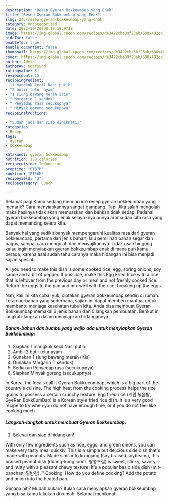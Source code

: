 ```yaml
---
description: "Resep Gyeran Bokkeumbap yang Enak"
title: "Resep Gyeran Bokkeumbap yang Enak"
slug: 245-resep-gyeran-bokkeumbap-yang-enak
category: Uncategorized
date: 2022-10-20T08:19:18.971Z
image: https://img-global.cpcdn.com/recipes/de3422cba30f23ab/680x482cq70/gyeran-bokkeumbap-foto-resep-utama.jpg
hideToc: false
enableToc: true
enableTocContent: false
thumbnail: https://img-global.cpcdn.com/recipes/de3422cba30f23ab/680x482cq70/gyeran-bokkeumbap-foto-resep-utama.jpg
cover: https://img-global.cpcdn.com/recipes/de3422cba30f23ab/680x482cq70/gyeran-bokkeumbap-foto-resep-utama.jpg
author: Admin
authorAv: notfound
ratingvalue: 5
reviewcount: 15
recipeingredient:
- "1 mangkok kecil Nasi putih"
- "2 butir telur ayam"
- "1 siung bawang merah iris"
- " Margarin 1 sendok"
- " Penyedap rasa secukupnya"
- " Minyak goreng secukupnya"
recipeinstructions:

- "Sudah jadi dan siap dinikmati!"
categories:
- Resep
tags:
- gyeran
- bokkeumbap

katakunci: gyeran bokkeumbap 
nutrition: 158 calories
recipecuisine: Indonesian
preptime: "PT37M"
cooktime: "PT50M"
recipeyield: "3"
recipecategory: Lunch

---
```



Selamat pagi Kamu sedang mencari ide resep gyeran bokkeumbap yang menarik? Cara menyiapkannya sangat gampang. Tapi Jika salah mengolah maka hasilnya tidak akan memuaskan dan bahkan tidak sedap. Padahal gyeran bokkeumbap yang enak selayaknya punya aroma dan cita rasa yang dapat memancing selera kita.


Banyak hal yang sedikit banyak mempengaruhi kualitas rasa dari gyeran bokkeumbap, pertama dari jenis bahan, lalu pemilihan bahan segar dan bagus, sampai cara mengolah dan menyajikannya. Tidak usah bingung kalau ingin menyiapkan gyeran bokkeumbap enak di mana pun kamu berada, karena asal sudah tahu caranya maka hidangan ini bisa menjadi sajian spesial.

All you need to make this dish is some cooked rice, egg, spring onions, soy sauce and a bit of pepper. If possible, make this Egg Fried Rice with a rice that is leftover from the previous day or meal and not freshly cooked rice. Return the eggs to the pan and mix well with the rice, breaking up the eggs.


Nah, kali ini kita coba, yuk, ciptakan gyeran bokkeumbap sendiri di rumah. Tetap berbahan yang sederhana, sajian ini dapat memberi manfaat untuk membantu menjaga kesehatan tubuh kita. Anda bisa membuat Gyeran Bokkeumbap memakai 6 jenis bahan dan 0 langkah pembuatan. Berikut ini langkah-langkah dalam menyiapkan hidangannya.

<!--inarticleads1-->

##### Bahan-bahan dan bumbu yang wajib ada untuk menyiapkan Gyeran Bokkeumbap:

1. Siapkan 1 mangkok kecil Nasi putih
1. Ambil 2 butir telur ayam
1. Gunakan 1 siung bawang merah (iris)
1. Gunakan  Margarin (1 sendok)
1. Sediakan  Penyedap rasa (secukupnya)
1. Siapkan  Minyak goreng (secukupnya)


In Korea, the locals call it Gyeran Bokkueumbap, which is a big part of the country&#39;s cuisine. The high heat from the cooking process helps the rice grains to possess a certain crunchy texture. Egg fried rice (계란 볶음밥, GyeRan BokkEumBap) is a Korean style fried rice dish. It is a very good recipe to try when you do not have enough time, or if you do not feel like cooking much. 

<!--inarticleads2-->

##### Langkah-langkah untuk membuat Gyeran Bokkeumbap:


1. Selesai dan siap dihidangkan!

With only few ingredients such as rice, eggs, and green onions, you can make very tasty meal quickly. This is a simple but delicious side dish that&#39;s made with peanuts. Made similar to kongjang (soy braised soybeans), this braised peanut dish (ddang-kong jorim, 땅콩조림) is sweet, sticky, savory, and nutty with a pleasant chewy texture! It&#39;s a popular basic side dish (mit-banchan, 밑반찬). &#34; Cooking: How do you define cooking? Add the potato and onion into the heated pan. 

Gimana nih? Mudah bukan? Itulah cara menyiapkan gyeran bokkeumbap yang bisa kamu lakukan di rumah. Selamat menikmati
